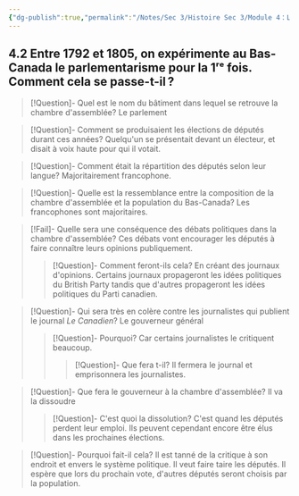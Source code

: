 ```yaml
---
{"dg-publish":true,"permalink":"/Notes/Sec 3/Histoire Sec 3/Module 4：Les revendications et la montée du nationalisme canadien et anglais/4.2 Les premiers débats 1791-  1805/"}
---
```



## 4.2 Entre 1792 et 1805, on expérimente au Bas-Canada le parlementarisme pour la 1ʳᵉ fois. Comment cela se passe-t-il ?

>[!Question]- Quel est le nom du bâtiment dans lequel se retrouve la chambre d'assemblée?
>Le parlement

>[!Question]- Comment se produisaient les élections de députés durant ces années?
>Quelqu'un se présentait devant un électeur, et disait à voix haute pour qui il votait.

>[!Question]- Comment était la répartition des députés selon leur langue?
>Majoritairement francophone.

>[!Question]- Quelle est la ressemblance entre la composition de la chambre d'assemblée et la population du Bas-Canada?
>Les francophones sont majoritaires.

>[!Fail]- Quelle sera une conséquence des débats politiques dans la chambre d'assemblée?
>Ces débats vont encourager les députés à faire connaître leurs opinions publiquement.
>>[!Question]- Comment feront-ils cela?
>>En créant des journaux d'opinions. Certains journaux propageront les idées politiques du British Party tandis que d'autres propageront les idées politiques du Parti canadien.

>[!Question]- Qui sera très en colère contre les journalistes qui publient le journal *Le Canadien*?
>Le gouverneur général
>>[!Question]- Pourquoi?
>>Car certains journalistes le critiquent beaucoup.
>>>[!Question]- Que fera t-il?
>>>Il fermera le journal et emprisonnera les journalistes.

>[!Question]- Que fera le gouverneur à la chambre d'assemblée?
>Il va la dissoudre
>>[!Question]- C'est quoi la dissolution?
>>C'est quand les députés perdent leur emploi. Ils peuvent cependant encore être élus dans les prochaines élections.

>[!Question]- Pourquoi fait-il cela?
>Il est tanné de la critique à son endroit et envers le système politique. Il veut faire taire les députés. Il espère que lors du prochain vote, d'autres députés seront choisis par la population.

